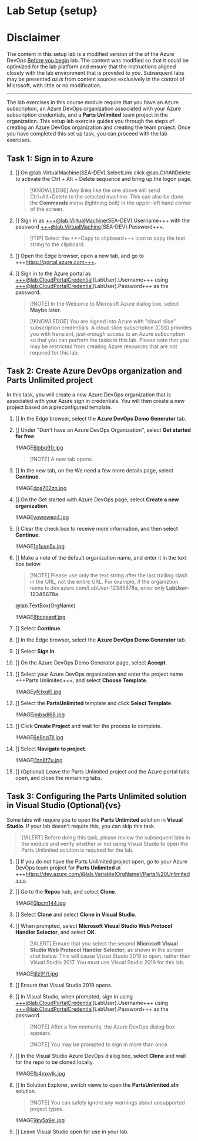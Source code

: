 # Lab Setup {setup}

# Disclaimer

The content in this setup lab is a modified version of the of the Azure DevOps [Before you begin](https://www.azuredevopslabs.com/labs/vstsextend/Setup/) lab. The content was modified so that it could be optimized for the lab platform and ensure that the instructions aligned closely with the lab environment that is provided to you. Subsequent labs may be presented *as is* from content sources exclusively in the control of Microsoft, with little or no modification. 

---
The lab exercises in this course module require that you have an Azure subscription, an Azure DevOps organization associated with your Azure subscription credentials, and a **Parts Unlimited** team project in the organization. This setup lab exercise guides you through the steps of creating an Azure DevOps organization and creating the team project. Once you have completed this set up task, you can proceed with the lab exercises.

## Task 1: Sign in to Azure

1. [] On @lab.VirtualMachine(SEA-DEV).SelectLink click @lab.CtrlAltDelete to activate the Ctrl + Alt + Delete sequence and bring up the logon page.

    >[!KNOWLEDGE] Any links like the one above will send Ctrl+Alt+Delete to the selected machine. This can also be done the **Commands** menu (lightning bolt) in the upper-left hand corner of the screen.


1. [] Sign in as +++@lab.VirtualMachine(SEA-DEV).Username+++ with the password +++@lab.VirtualMachine(SEA-DEV).Password+++.

    >[!TIP] Select the +++Copy to clipboard+++ icon to copy the text string to the clipboard.

1. [] Open the Edge browser, open a new tab, and go to +++https://portal.azure.com+++.

1. [] Sign in to the Azure portal as +++@lab.CloudPortalCredential(LabUser).Username+++ using +++@lab.CloudPortalCredential(LabUser).Password+++ as the password.

    >[!NOTE] In the Welcome to Microsoft Azure dialog box, select **Maybe later**.    

    > [!KNOWLEDGE] You are signed into Azure with "cloud slice" subscription credentials. A cloud slice subscription (CSS) provides you with transient, _just-enough_ access to an Azure subscription so that you can perform the tasks in this lab. Please note that you may be restricted from creating Azure resources that are not required for this lab. 

## Task 2: Create Azure DevOps organization and Parts Unlimited project

In this task, you will create a new Azure DevOps organization that is associated with your Azure sign in credentials. You will then create a new project based on a preconfigured template.

1. [] In the Edge browser, select the **Azure DevOps Demo Generator** tab.
  
1. [] Under "Don't have an Azure DevOps Organization", select **Get started for free**.

    !IMAGE[6lobq91r.jpg](Screens/6lobq91r.jpg)

    >[!NOTE] A new tab opens.

1. [] In the new tab, on the We need a few more details page, select **Continue**.

    !IMAGE[dqa702zn.jpg](Screens/dqa702zn.jpg)

1. [] On the Get started with Azure DevOps page, select **Create a new organization**.

    !IMAGE[yowpweq4.jpg](Screens/yowpweq4.jpg)

1. [] Clear the check box to receive more information, and then select **Continue**.

    !IMAGE[1g1uvq5x.jpg](Screens/1g1uvq5x.jpg)

1. [] Make a note of the default organization name, and enter it in the text box below.

    >[!NOTE] Please use only the text string after the last trailing slash in the URL, not the entire URL. For example, if the organiztion name is dev.azure.com/LabUser-12345678a, enter only **LabUser-12345678a**.

    @lab.TextBox(OrgName)

    !IMAGE[8bcqeagf.jpg](Screens/8bcqeagf.jpg)


1. [] Select **Continue**. 

1. [] In the Edge browser, select the **Azure DevOps Demo Generator** tab.

1. [] Select **Sign in**.

1. [] On the Azure DevOps Demo Generator page, select **Accept**.

1. [] Select your Azure DevOps organization and enter the project name +++Parts Unlimited+++, and select **Choose Template**.

    !IMAGE[yfclxql0.jpg](Screens/yfclxql0.jpg)

1. [] Select the **PartsUnlimited** template and click **Select Template**.

    !IMAGE[jmbsdl68.jpg](Screens/jmbsdl68.jpg)

1. [] Click **Create Project** and wait for the process to complete.

    !IMAGE[6e8nq7jl.jpg](Screens/6e8nq7jl.jpg)

1. [] Select **Navigate to project**.

    !IMAGE[l1zn8f7u.jpg](Screens/l1zn8f7u.jpg)

1. [] (Optional) Leave the Parts Unlimited project and the Azure portal tabs open, and close the remaining tabs. 


## Task 3: Configuring the Parts Unlimited solution in Visual Studio (Optional){vs}

Some labs will require you to open the **Parts Unlimited** solution in **Visual Studio**. If your lab doesn't require this, you can skip this task.

>{!ALERT] Before doing this task, please review the subsequent labs in the module and verify whether or not using Visual Studio to open the Parts Unlimited solution is required for the lab. 

1. [] If you do not have the Parts Unlimited project open, go to your Azure DevOps team project for **Parts Unlimited** at +++https://dev.azure.com/@lab.Variable(OrgName)/Parts%20Unlimited+++. 

1. []  Go to the **Repos** hub, and select **Clone**.

    !IMAGE[0lpcm144.jpg](Screens/0lpcm144.jpg)

1. [] Select **Clone** and select **Clone in Visual Studio**.

1. [] When prompted, select **Microsoft Visual Studio Web Protocol Handler Selector**, and select **OK**.

    >[!ALERT] Ensure that you select the second **Microsoft Visual Studio Web Protocol Handler Selector**, as shown in the screen shot below. This will cause Visual Studio 2019 to open, rather then Visual Studio 2017. You must use Visual Studio 2019 for this lab.

    !IMAGE[tjlz91l1.jpg](Screens/tjlz91l1.jpg)

1. [] Ensure that Visual Studio 2019 opens. 

1. [] In Visual Studio, when prompted, sign in using +++@lab.CloudPortalCredential(LabUser).Username+++ using +++@lab.CloudPortalCredential(LabUser).Password+++ as the password.

    >[!NOTE] After a few moments, the Azure DevOps dialog box appears.

    > [!NOTE] You may be prompted to sign in more than once.

1. [] In the Visual Studio Azure DevOps dialog box, select **Clone** and wait for the repo to be cloned locally.

    !IMAGE[fb4mxvlk.jpg](Screens/fb4mxvlk.jpg)


1. [] In Solution Explorer, switch views to open the **PartsUnlimited.sln** solution. 

    >[!NOTE] You can safely ignore any warnings about unsupported project types.

    !IMAGE[9ky5a9ei.jpg](Screens/9ky5a9ei.jpg)

1. [] Leave Visual Studio open for use in your lab.

